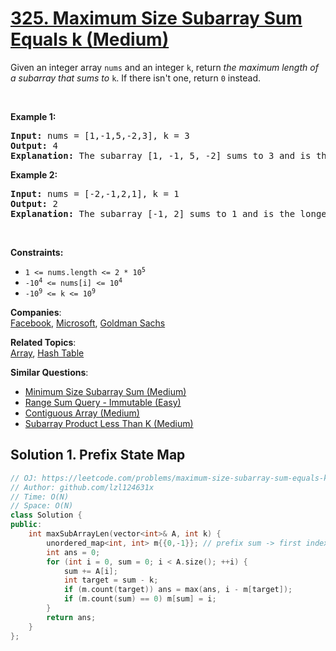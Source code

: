 # [325. Maximum Size Subarray Sum Equals k (Medium)](https://leetcode.com/problems/maximum-size-subarray-sum-equals-k/)

<p>Given an integer array <code>nums</code> and an integer <code>k</code>, return <em>the maximum length of a subarray that sums to</em> <code>k</code>. If there isn't one, return <code>0</code> instead.</p>

<p>&nbsp;</p>
<p><strong>Example 1:</strong></p>

<pre><strong>Input:</strong> nums = [1,-1,5,-2,3], k = 3
<strong>Output:</strong> 4
<strong>Explanation:</strong> The subarray [1, -1, 5, -2] sums to 3 and is the longest.
</pre>

<p><strong>Example 2:</strong></p>

<pre><strong>Input:</strong> nums = [-2,-1,2,1], k = 1
<strong>Output:</strong> 2
<strong>Explanation:</strong> The subarray [-1, 2] sums to 1 and is the longest.
</pre>

<p>&nbsp;</p>
<p><strong>Constraints:</strong></p>

<ul>
	<li><code>1 &lt;= nums.length &lt;= 2 * 10<sup>5</sup></code></li>
	<li><code>-10<sup>4</sup> &lt;= nums[i] &lt;= 10<sup>4</sup></code></li>
	<li><code>-10<sup>9</sup>&nbsp;&lt;= k &lt;= 10<sup>9</sup></code></li>
</ul>


**Companies**:  
[Facebook](https://leetcode.com/company/facebook), [Microsoft](https://leetcode.com/company/microsoft), [Goldman Sachs](https://leetcode.com/company/goldman-sachs)

**Related Topics**:  
[Array](https://leetcode.com/tag/array/), [Hash Table](https://leetcode.com/tag/hash-table/)

**Similar Questions**:
* [Minimum Size Subarray Sum (Medium)](https://leetcode.com/problems/minimum-size-subarray-sum/)
* [Range Sum Query - Immutable (Easy)](https://leetcode.com/problems/range-sum-query-immutable/)
* [Contiguous Array (Medium)](https://leetcode.com/problems/contiguous-array/)
* [Subarray Product Less Than K (Medium)](https://leetcode.com/problems/subarray-product-less-than-k/)

## Solution 1. Prefix State Map

```cpp
// OJ: https://leetcode.com/problems/maximum-size-subarray-sum-equals-k/
// Author: github.com/lzl124631x
// Time: O(N)
// Space: O(N)
class Solution {
public:
    int maxSubArrayLen(vector<int>& A, int k) {
        unordered_map<int, int> m{{0,-1}}; // prefix sum -> first index
        int ans = 0;
        for (int i = 0, sum = 0; i < A.size(); ++i) {
            sum += A[i];
            int target = sum - k;
            if (m.count(target)) ans = max(ans, i - m[target]);
            if (m.count(sum) == 0) m[sum] = i;
        }
        return ans;
    }
};
```